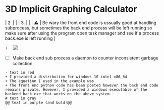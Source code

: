 # 3D Implicit Graphing Calculator

| 2. |  |
| 3. |  |
| :warning: | Be wary the front end code is ussually good at handling subprocess, but sometimes the back end process will be left running so make sure after using the program open task manager and see if a process back.exe is left running |

```!  ``` 
[![](https://img.shields.io/badge/The_distribution-lightblue?style=for-the-badge)]()
- [ ] Make back end sub process a daemon to counter inconsistent garbage collection


```
- text in red
+ I provided a distribution for windows 10 intel x86_64
+ The equation I used in the example was
+ The front end python code has been posted however the back end code remains private. However, I provided a windows executable of the backend back.exe that works on the above system
# text in gray
@@ text in purple (and bold)@@
```
